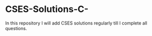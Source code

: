 # CSES-Solutions-C-
In this repository I will add CSES solutions regularly till I complete all questions.

